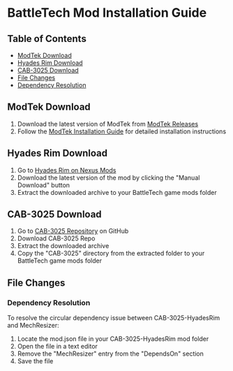 # BattleTech Mod Installation Guide

## Table of Contents

- [ModTek Download](#modtek-download)
- [Hyades Rim Download](#hyades-rim-download)
- [CAB-3025 Download](#cab-3025-download)
- [File Changes](#file-changes)
- [Dependency Resolution](#dependency-resolution)

## ModTek Download

1. Download the latest version of ModTek from [ModTek Releases](https://github.com/BattletechModders/ModTek/releases)
2. Follow the [ModTek Installation Guide](https://github.com/BattletechModders/ModTek/blob/master/INSTALL.md) for
   detailed installation instructions

## Hyades Rim Download

1. Go to [Hyades Rim on Nexus Mods](https://www.nexusmods.com/battletech/mods/473)
2. Download the latest version of the mod by clicking the "Manual Download" button
3. Extract the downloaded archive to your BattleTech game mods folder

<!-- Instructions for downloading Hyades Rim mod will go here -->

## CAB-3025 Download

1. Go to [CAB-3025 Repository](https://github.com/BattletechModders/CAB-3025) on GitHub
2. Download CAB-3025 Repo
3. Extract the downloaded archive
4. Copy the "CAB-3025" directory from the extracted folder to your BattleTech game mods folder

## File Changes

### Dependency Resolution

To resolve the circular dependency issue between CAB-3025-HyadesRim and MechResizer:

1. Locate the mod.json file in your CAB-3025-HyadesRim mod folder
2. Open the file in a text editor
3. Remove the "MechResizer" entry from the "DependsOn" section
4. Save the file

